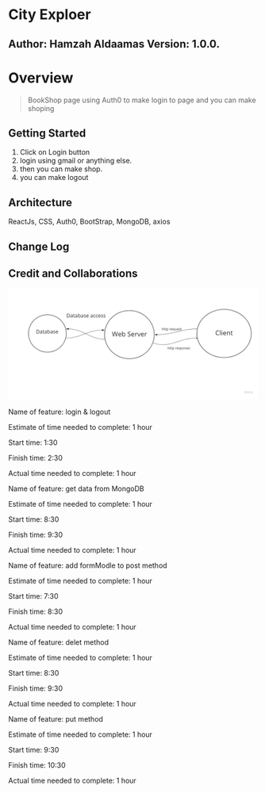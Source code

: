 # City Exploer

## Author: Hamzah Aldaamas Version: 1.0.0.

# Overview
 > BookShop page using Auth0 to make login  to page and you can make shoping
## Getting Started
1. Click on Login button
2. login using gmail or anything else.
3. then you can make shop.
4. you can make logout


## Architecture
ReactJs, CSS, Auth0, BootStrap, MongoDB, axios

## Change Log

## Credit and Collaborations
![Explain](map.jpg)

Name of feature: login & logout

Estimate of time needed to complete: 1 hour

Start time: 1:30

Finish time: 2:30

Actual time needed to complete: 1 hour 


Name of feature: get data from MongoDB

Estimate of time needed to complete: 1 hour

Start time: 8:30

Finish time: 9:30

Actual time needed to complete: 1 hour 


Name of feature: add formModle to post method

Estimate of time needed to complete: 1 hour

Start time: 7:30

Finish time: 8:30

Actual time needed to complete: 1 hour 


Name of feature: delet method 

Estimate of time needed to complete: 1 hour

Start time: 8:30

Finish time: 9:30

Actual time needed to complete: 1 hour 


Name of feature: put method

Estimate of time needed to complete: 1 hour

Start time: 9:30

Finish time: 10:30

Actual time needed to complete: 1 hour 
